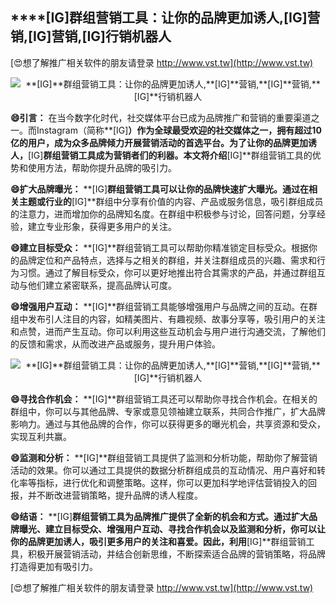 ## ****[IG]**群组营销工具：让你的品牌更加诱人,**[IG]**营销,**[IG]**营销,**[IG]**行销机器人**

[😍想了解推广相关软件的朋友请登录 http://www.vst.tw](http://www.vst.tw)

 <center><img src="https://vst.tw/MP4/tuiguang/png/8.png" alt="**[IG]**群组营销工具：让你的品牌更加诱人,**[IG]**营销,**[IG]**营销,**[IG]**行销机器人"></center>

**😄引言：**
在当今数字化时代，社交媒体平台已成为品牌推广和营销的重要渠道之一。而Instagram（简称**[IG]**）作为全球最受欢迎的社交媒体之一，拥有超过10亿的用户，成为众多品牌倾力开展营销活动的首选平台。为了让你的品牌更加诱人，**[IG]**群组营销工具成为营销者们的利器。本文将介绍**[IG]**群组营销工具的优势和使用方法，帮助你提升品牌的吸引力。

**😄扩大品牌曝光：**
**[IG]**群组营销工具可以让你的品牌快速扩大曝光。通过在相关主题或行业的**[IG]**群组中分享有价值的内容、产品或服务信息，吸引群组成员的注意力，进而增加你的品牌知名度。在群组中积极参与讨论，回答问题，分享经验，建立专业形象，获得更多用户的关注。

**😄建立目标受众：**
**[IG]**群组营销工具可以帮助你精准锁定目标受众。根据你的品牌定位和产品特点，选择与之相关的群组，并关注群组成员的兴趣、需求和行为习惯。通过了解目标受众，你可以更好地推出符合其需求的产品，并通过群组互动与他们建立紧密联系，提高品牌认可度。

**😄增强用户互动：**
**[IG]**群组营销工具能够增强用户与品牌之间的互动。在群组中发布引人注目的内容，如精美图片、有趣视频、故事分享等，吸引用户的关注和点赞，进而产生互动。你可以利用这些互动机会与用户进行沟通交流，了解他们的反馈和需求，从而改进产品或服务，提升用户体验。

 <center><img src="https://vst.tw/MP4/tuiguang/png/3.png" alt="**[IG]**群组营销工具：让你的品牌更加诱人,**[IG]**营销,**[IG]**营销,**[IG]**行销机器人"></center>

**😄寻找合作机会：**
**[IG]**群组营销工具还可以帮助你寻找合作机会。在相关的群组中，你可以与其他品牌、专家或意见领袖建立联系，共同合作推广，扩大品牌影响力。通过与其他品牌的合作，你可以获得更多的曝光机会，共享资源和受众，实现互利共赢。

**😄监测和分析：**
**[IG]**群组营销工具提供了监测和分析功能，帮助你了解营销活动的效果。你可以通过工具提供的数据分析群组成员的互动情况、用户喜好和转化率等指标，进行优化和调整策略。这样，你可以更加科学地评估营销投入的回报，并不断改进营销策略，提升品牌的诱人程度。

**😄结语：**
**[IG]**群组营销工具为品牌推广提供了全新的机会和方式。通过扩大品牌曝光、建立目标受众、增强用户互动、寻找合作机会以及监测和分析，你可以让你的品牌更加诱人，吸引更多用户的关注和喜爱。因此，利用**[IG]**群组营销工具，积极开展营销活动，并结合创新思维，不断探索适合品牌的营销策略，将品牌打造得更加有吸引力。

[😍想了解推广相关软件的朋友请登录 http://www.vst.tw](http://www.vst.tw)



